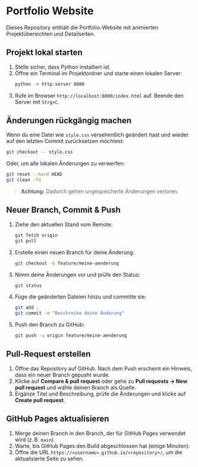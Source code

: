 # Portfolio Website

Dieses Repository enthält die Portfolio-Website mit animierten Projektübersichten und Detailseiten.

## Projekt lokal starten
1. Stelle sicher, dass Python installiert ist.
2. Öffne ein Terminal im Projektordner und starte einen lokalen Server:
   ```bash
   python -m http.server 8000
   ```
3. Rufe im Browser `http://localhost:8000/index.html` auf. Beende den Server mit `Strg+C`.

## Änderungen rückgängig machen
Wenn du eine Datei wie `style.css` versehentlich geändert hast und wieder auf den letzten Commit zurücksetzen möchtest:
```bash
git checkout -- style.css
```
Oder, um alle lokalen Änderungen zu verwerfen:
```bash
git reset --hard HEAD
git clean -fd
```
> **Achtung:** Dadurch gehen ungespeicherte Änderungen verloren.

## Neuer Branch, Commit & Push
1. Ziehe den aktuellen Stand vom Remote:
   ```bash
   git fetch origin
   git pull
   ```
2. Erstelle einen neuen Branch für deine Änderung:
   ```bash
   git checkout -b feature/meine-aenderung
   ```
3. Nimm deine Änderungen vor und prüfe den Status:
   ```bash
   git status
   ```
4. Füge die geänderten Dateien hinzu und committe sie:
   ```bash
   git add .
   git commit -m "Beschreibe deine Änderung"
   ```
5. Push den Branch zu GitHub:
   ```bash
   git push -u origin feature/meine-aenderung
   ```

## Pull-Request erstellen
1. Öffne das Repository auf GitHub. Nach dem Push erscheint ein Hinweis, dass ein neuer Branch gepusht wurde.
2. Klicke auf **Compare & pull request** oder gehe zu **Pull requests → New pull request** und wähle deinen Branch als Quelle.
3. Ergänze Titel und Beschreibung, prüfe die Änderungen und klicke auf **Create pull request**.

## GitHub Pages aktualisieren
1. Merge deinen Branch in den Branch, der für GitHub Pages verwendet wird (z. B. `main`).
2. Warte, bis GitHub Pages den Build abgeschlossen hat (einige Minuten).
3. Öffne die URL `https://<username>.github.io/<repository>/`, um die aktualisierte Seite zu sehen.

